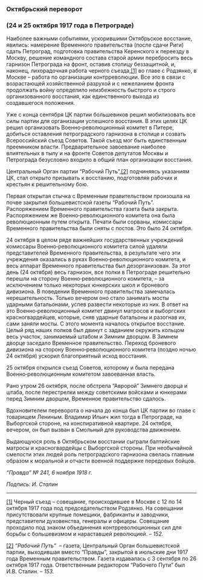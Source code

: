 ### Октябрьский переворот
### (24 и 25 октября 1917 года в Петрограде)

Наиболее важными событиями, ускорившими Октябрьское восстание, явились: намерение Временного правительства (после сдачи Риги) сдать Петроград, подготовка правительства Керенского к переезду в Москву, решение командного состава старой армии перебросить весь гарнизон Петрограда на фронт, оставив столицу беззащитной, и, наконец, лихорадочная работа черного съезда,[[1]](#_ftn1) во главе с Родзянко, в Москве – работа по организации контрреволюции. Все это в связи с возрастающей хозяйственной разрухой и с нежеланием фронта продолжать войну определило неизбежность быстрого и строго организованного восстания, как единственного выхода из создавшегося положения.

Уже с конца сентября ЦК партии большевиков решил мобилизовать все силы партии для организации успешного восстания. В этих целях ЦК решил организовать Военно‑революционный комитет в Питере, добиться оставления петроградского гарнизона в столице и созвать Всероссийский съезд Советов. Такой съезд мог быть единственным преемником власти. Предварительное завоевание наиболее влиятельных в тылу и на фронте Советов депутатов Москвы и Петрограда безусловно входило в общий план организации восстания.

Центральный Орган партии “Рабочий Путь”,[[2]](#_ftn2) подчиняясь указаниям ЦК, стал открыто призывать к восстанию, подготовляя рабочих и крестьян к решительному бою.

Первая открытая стычка с Временным правительством произошла на почве закрытия большевистской газеты “Рабочий Путь”. Распоряжением Временного правительства газета была закрыта. Распоряжением же Военно‑революционного комитета она была революционным путем открыта. Печати были сорваны, комиссары Временного правительства были сняты с постов. Это было 24 октября.

24 октября в целом ряде важнейших государственных учреждений комиссары Военно‑революционного комитета силой удаляли представителей Временного правительства, в результате чего эти учреждения оказались в руках Военно‑революционного комитета, и весь аппарат Временного правительства был дезорганизован. За этот день (24 октября) весь гарнизон, все полки в Петрограде решительно перешли на сторону Военно‑революционного комитета, – за исключением только некоторых юнкерских школ и броневого дивизиона. В поведении Временного правительства замечалась нерешительность. Только вечером оно стало занимать мосты ударными батальонами, успев развести некоторые из них. В ответ на это Военно‑революционный комитет двинул матросов и выборгских красногвардейцев, которые, сняв ударные батальоны и разогнав их, сами заняли мосты. С этого момента началось открытое восстание. Целый ряд наших полков был двинут с заданием окружить кольцом весь участок, занимаемый штабом и Зимним дворцом. В Зимнем дворце заседало Временное правительство. Переход броневого дивизиона на сторону Военно‑революционного комитета (поздно ночью 24 октября) ускорил благоприятный исход восстания.

25 октября открылся съезд Советов, которому и была передана Военно‑революционным комитетом завоеванная власть.

Рано утром 26 октября, после обстрела “Авророй” Зимнего дворца и штаба, после перестрелки между советскими войсками и юнкерами перед Зимним дворцом, Временное правительство сдалось.

Вдохновителем переворота о начала до конца был ЦК партии во главе с товарищем Лениным. Владимир Ильич жил тогда в Петрограде, на Выборгской стороне, на конспиративной квартире. 24 октября, вечером, он был вызван в Смольный для руководства движением.

Выдающуюся роль в Октябрьском восстании сыграли балтийские матросы и красногвардейцы с Выборгской стороны. При необычайной смелости этих людей роль петроградского гарнизона свелась главным образом к моральной и отчасти военной поддержке передовых бойцов.

_“Правда” №_ _241, 6 ноября 1918_ _г._

_Подпись: И. Сталин_

  

---

[[1]](#_ftnref1) Черный съезд – совещание, происходившее в Москве с 12 по 14 октября 1917 года под председательством Родзянко. На совещании присутствовали крупные помещики, фабриканты и заводчики, представители духовенства, генералы и офицеры. Совещание проходило под знаком объединения контрреволюционных сил для борьбы с большевизмом и нараставшей революцией. – _152._

[[2]](#_ftnref2) _“Рабочий Путь”_  – газета, Центральный Орган большевистской партии, выходившая вместо “Правды”, закрытой в июльские дни 1917 года Временным правительством. Газета издавалась с 3 сентября по 26 октября 1917 года. Ответственным редактором “Рабочего Пути” был И.В. Сталин. – _153._